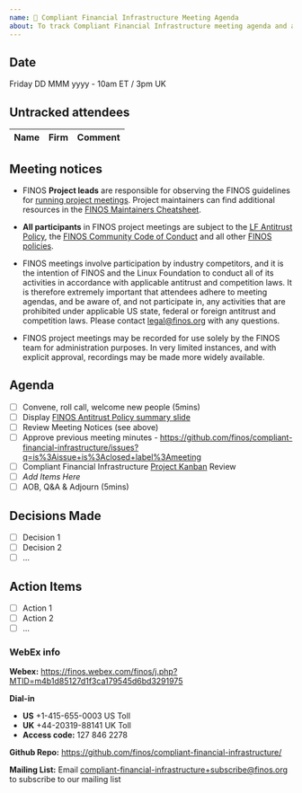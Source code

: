 ```yaml
---
name: 🤝 Compliant Financial Infrastructure Meeting Agenda
about: To track Compliant Financial Infrastructure meeting agenda and attendance
---
```


## Date
Friday DD MMM yyyy - 10am ET / 3pm UK

## Untracked attendees
| Name | Firm | Comment |
|:---------|:------------|:-----|

## Meeting notices
- FINOS **Project leads** are responsible for observing the FINOS guidelines for [running project meetings](https://community.finos.org/docs/governance/meeting-procedures/). Project maintainers can find additional resources in the [FINOS Maintainers Cheatsheet](https://community.finos.org/docs/finos-maintainers-cheatsheet).

- **All participants** in FINOS project meetings are subject to the [LF Antitrust Policy](https://www.linuxfoundation.org/antitrust-policy/), the [FINOS Community Code of Conduct](https://community.finos.org/docs/governance/code-of-conduct) and all other [FINOS policies](https://community.finos.org/docs/governance/#policies). 

- FINOS meetings involve participation by industry competitors, and it is the intention of FINOS and the Linux Foundation to conduct all of its activities in accordance with applicable antitrust and competition laws. It is therefore extremely important that attendees adhere to meeting agendas, and be aware of, and not participate in, any activities that are prohibited under applicable US state, federal or foreign antitrust and competition laws. Please contact legal@finos.org with any questions.

- FINOS project meetings may be recorded for use solely by the FINOS team for administration purposes. In very limited instances, and with explicit approval, recordings may be made more widely available.

## Agenda
- [ ] Convene, roll call, welcome new people (5mins)
- [ ] Display [FINOS Antitrust Policy summary slide](https://community.finos.org/Compliance-Slides/Antitrust-Compliance-Slide.pdf) 
- [ ] Review Meeting Notices (see above)
- [ ] Approve previous meeting minutes - https://github.com/finos/compliant-financial-infrastructure/issues?q=is%3Aissue+is%3Aclosed+label%3Ameeting
- [ ] Compliant Financial Infrastructure [Project Kanban](https://github.com/orgs/finos/projects/1) Review
- [ ] _Add Items Here_
- [ ] AOB, Q&A & Adjourn (5mins)

## Decisions Made
- [ ] Decision 1
- [ ] Decision 2
- [ ] ...

## Action Items
- [ ] Action 1
- [ ] Action 2
- [ ] ...

### WebEx info
**Webex:** 
https://finos.webex.com/finos/j.php?MTID=m4b1d85127d1f3ca179545d6bd3291975

**Dial-in**
- **US** +1-415-655-0003 US Toll
- **UK** +44-20319-88141 UK Toll
- **Access code:** 127 846 2278

**Github Repo:** https://github.com/finos/compliant-financial-infrastructure/

**Mailing List:** Email compliant-financial-infrastructure+subscribe@finos.org to subscribe to our mailing list
